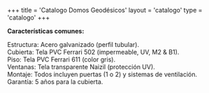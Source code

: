 +++
title = 'Catalogo Domos Geodésicos'
layout = 'catalogo'
type = 'catalogo'
+++

**Características comunes:**

Estructura: Acero galvanizado (perfil tubular).  
Cubierta: Tela PVC Ferrari 502 (impermeable, UV, M2 & B1).  
Piso: Tela PVC Ferrari 611 (color gris).  
Ventanas: Tela transparente Naizil (protección UV).  
Montaje: Todos incluyen puertas (1 o 2) y sistemas de ventilación.  
Garantía: 5 años para la cubierta.  